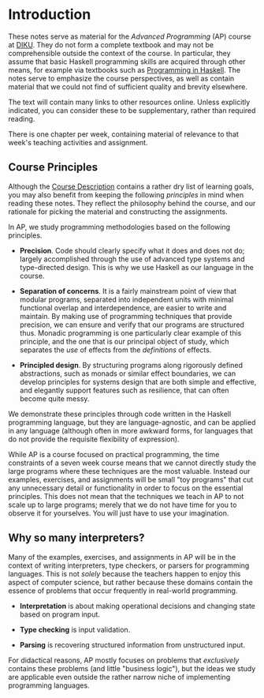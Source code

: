 # Introduction

These notes serve as material for the *Advanced Programming* (AP)
course at [DIKU](https://diku.dk). They do not form a complete
textbook and may not be comprehensible outside the context of the
course. In particular, they assume that basic Haskell programming
skills are acquired through other means, for example via textbooks
such as [Programming in
Haskell](https://www.cs.nott.ac.uk/~pszgmh/pih.html). The notes serve
to emphasize the course perspectives, as well as contain material that
we could not find of sufficient quality and brevity elsewhere.

The text will contain many links to other resources online. Unless
explicitly indicated, you can consider these to be supplementary,
rather than required reading.

There is one chapter per week, containing material of relevance to
that week's teaching activities and assignment.

## Course Principles

Although the [Course
Description](https://kurser.ku.dk/course/ndaa09013u/2024-2025)
contains a rather dry list of learning goals, you may also benefit
from keeping the following *principles* in mind when reading these
notes. They reflect the philosophy behind the course, and our
rationale for picking the material and constructing the assignments.

In AP, we study programming methodologies based on the following
principles.

* **Precision**. Code should clearly specify what it does and does not
  do; largely accomplished through the use of advanced type systems
  and type-directed design. This is why we use Haskell as our language
  in the course.

* **Separation of concerns**. It is a fairly mainstream point of view
  that modular programs, separated into independent units with minimal
  functional overlap and interdependence, are easier to write and
  maintain. By making use of programming techniques that provide
  precision, we can ensure and verify that our programs are structured
  thus. Monadic programming is one particularly clear example of this
  principle, and the one that is our principal object of study, which
  separates the *use* of effects from the *definitions* of effects.

* **Principled design**. By structuring programs along rigorously
  defined abstractions, such as monads or similar effect boundaries,
  we can develop principles for systems design that are both simple
  and effective, and elegantly support features such as resilience,
  that can often become quite messy.

We demonstrate these principles through code written in the Haskell
programming language, but they are language-agnostic, and can be
applied in any language (although often in more awkward forms, for
languages that do not provide the requisite flexibility of
expression).

While AP is a course focused on practical programming, the time
constraints of a seven week course means that we cannot directly study
the large programs where these techniques are the most valuable.
Instead our examples, exercises, and assignments will be small "toy
programs" that cut any unnecessary detail or functionality in order to
focus on the essential principles. This does not mean that the
techniques we teach in AP to not scale up to large programs; merely
that we do not have time for you to observe it for yourselves. You
will just have to use your imagination.

## Why so many interpreters?

Many of the examples, exercises, and assignments in AP will be in the
context of writing interpreters, type checkers, or parsers for
programming languages. This is not *solely* because the teachers
happen to enjoy this aspect of computer science, but rather because
these domains contain the essence of problems that occur frequently in
real-world programming.

* **Interpretation** is about making operational decisions and
  changing state based on program input.

* **Type checking** is input validation.

* **Parsing** is recovering structured information from unstructured
  input.

For didactical reasons, AP mostly focuses on problems that
*exclusively* contains these problems (and little "business logic"),
but the ideas we study are applicable even outside the rather narrow
niche of implementing programming languages.
